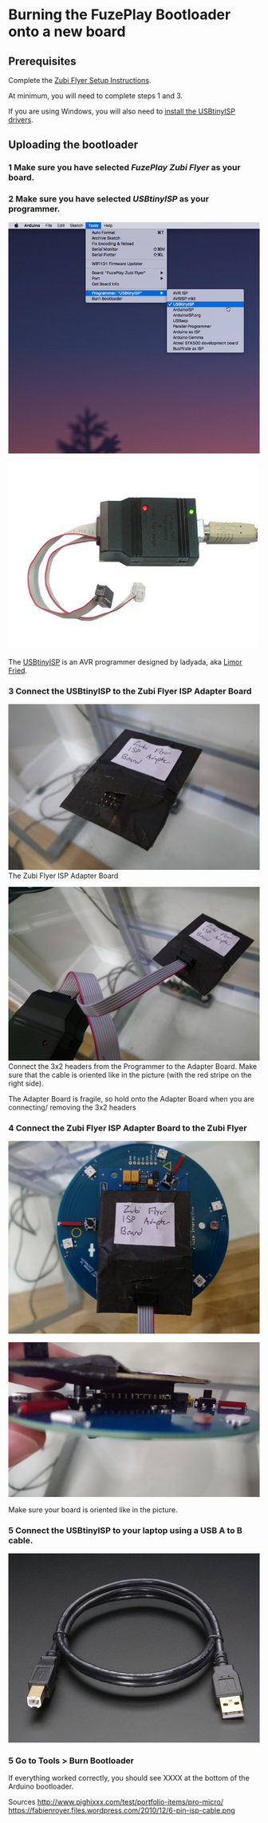 # Burning the FuzePlay Bootloader onto a new board

## Prerequisites
Complete the [Zubi Flyer Setup Instructions](https://github.com/fuzeplay/flyer-dev-env-setup-instructions/blob/master/README.md).

At minimum, you will need to complete steps 1 and 3.

If you are using Windows, you will also need to [install the USBtinyISP drivers](https://learn.adafruit.com/usbtinyisp/drivers).

## Uploading the bootloader

### 1 Make sure you have selected *FuzePlay Zubi Flyer* as your board.

### 2 Make sure you have selected *USBtinyISP* as your programmer.

![Select the USBtinyISP](https://github.com/fuzeplay/flyer-dev-env-setup-instructions/blob/master/images/select_usb_tiny_isp.png?raw=true!)

![The USBtinyISP](https://github.com/fuzeplay/flyer-dev-env-setup-instructions/blob/master/images/usb_tiny_isp.jpg?raw=true)

The [USBtinyISP](https://learn.adafruit.com/usbtinyisp) is an AVR programmer designed by ladyada, aka [Limor Fried](https://en.wikipedia.org/wiki/Limor_Fried).

### 3 Connect the USBtinyISP to the Zubi Flyer ISP Adapter Board

![Zubi Flyer ISP Adapter Board](https://github.com/fuzeplay/flyer-dev-env-setup-instructions/blob/master/images/adapter.png?raw=true)
The Zubi Flyer ISP Adapter Board

![Connecting the Programmer to the Adapter Board](https://github.com/fuzeplay/flyer-dev-env-setup-instructions/blob/master/images/connect_programmer_to_adapter.png?raw=true)
Connect the 3x2 headers from the Programmer to the Adapter Board. Make sure that the cable is oriented like in the picture (with the red stripe on the right side).

The Adapter Board is fragile, so hold onto the Adapter Board when you are connecting/ removing the 3x2 headers

### 4 Connect the Zubi Flyer ISP Adapter Board to the Zubi Flyer

![Connection View One](https://github.com/fuzeplay/flyer-dev-env-setup-instructions/blob/master/images/connect_adapter_to_board.png?raw=true)


![Connection View Two](https://github.com/fuzeplay/flyer-dev-env-setup-instructions/blob/master/images/connect_adapter_to_board_two.png?raw=true)

Make sure your board is oriented like in the picture.

### 5 Connect the USBtinyISP to your laptop using a USB A to B cable.

![The Cable](https://github.com/fuzeplay/flyer-dev-env-setup-instructions/blob/master/images/usb_tiny_cable.jpg?raw=true)

### 5 Go to Tools > Burn Bootloader

If everything worked correctly, you should see XXXX at the bottom of the Arduino bootloader.

Sources
http://www.pighixxx.com/test/portfolio-items/pro-micro/
https://fabienroyer.files.wordpress.com/2010/12/6-pin-isp-cable.png
